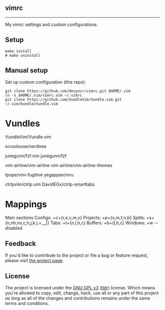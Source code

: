 ## vimrc
---

My vimrc settings and custom configurations.

## Setup

    make install
    # make uninstall

## Manual setup

Set up custom configuration (this repo):

    git clone https://github.com/desyncr/vimrc.git $HOME/.vim
    ln -s $HOME/.vim/vimrc.vim ~/.vimrc
    git clone https://github.com/VundleVim/Vundle.vim.git ~/.vim/bundle/Vundle.vim

# Vundles

VundleVim/Vundle.vim

scrooloose/nerdtree

junegunn/fzf.vim
junegunn/fzf

vim-airline/vim-airline
vim-airline/vim-airline-themes

tpope/vim-fugitive
yegappan/mru

ctrlpvim/ctrlp.vim
DavidEGx/ctrlp-smarttabs

# Mappings

Main sections
Configs:            <leader>+c+{r,e,c,m,v}
Projects:           <leader>+p+{s,m,f,n,b}
Splits:             <leader>+s+{n,nh,nv,c,h,j,k,l,=,\_,|}
Tabs:               <leader>+t+{n,l,h,c}
Buffers:            <leader>+b+{l,h,c}
Windows:            <leader>+w -- disabled

## Feedback

If you'd like to contribute to the project or file a bug or feature request, please visit [the project page][1].

## License

The project is licensed under the [GNU GPL v3][2] ([tldr][3]) license. Which means you're allowed to copy, edit, change, hack, use all or any part of this project *as long* as all of the changes and contributions remains under the same terms and conditions.

  [1]: https://github.com/desyncr/vimrc/
  [2]: http://www.gnu.org/licenses/gpl.html
  [3]: http://www.tldrlegal.com/license/gnu-general-public-license-v3-(gpl-3)
